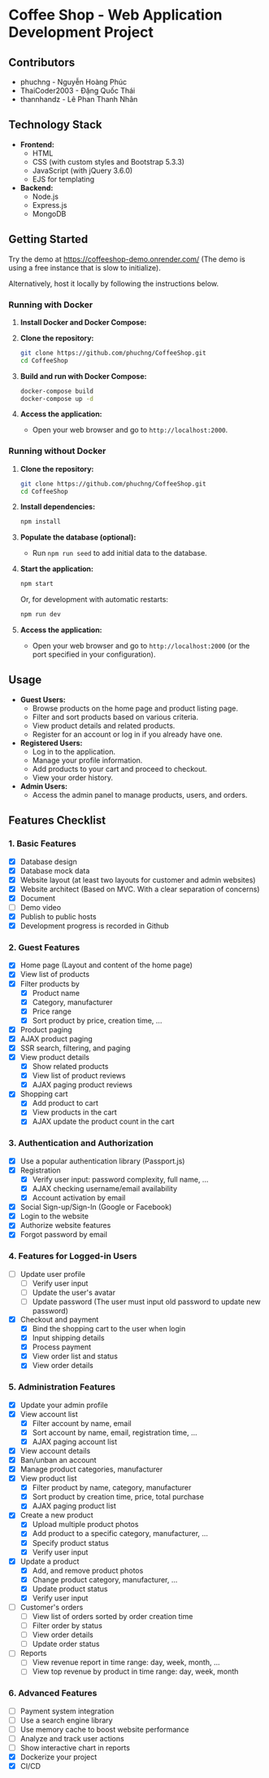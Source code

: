 # Coffee Shop - Web Application Development Project

## Contributors

-   phuchng - Nguyễn Hoàng Phúc
-   ThaiCoder2003 - Đặng Quốc Thái
-   thannhandz - Lê Phan Thanh Nhân

## Technology Stack

-   **Frontend:**
    -   HTML
    -   CSS (with custom styles and Bootstrap 5.3.3)
    -   JavaScript (with jQuery 3.6.0)
    -   EJS for templating
-   **Backend:**
    -   Node.js
    -   Express.js
    -   MongoDB

## Getting Started

Try the demo at https://coffeeshop-demo.onrender.com/ (The demo is using a free instance that is slow to initialize).

Alternatively, host it locally by following the instructions below.

### Running with Docker

1. **Install Docker and Docker Compose:**

2. **Clone the repository:**

    ```bash
    git clone https://github.com/phuchng/CoffeeShop.git
    cd CoffeeShop
    ```

3. **Build and run with Docker Compose:**

    ```bash
    docker-compose build
    docker-compose up -d
    ```

4. **Access the application:**
    -   Open your web browser and go to `http://localhost:2000`.

### Running without Docker

1. **Clone the repository:**

    ```bash
    git clone https://github.com/phuchng/CoffeeShop.git
    cd CoffeeShop
    ```

2. **Install dependencies:**

    ```bash
    npm install
    ```

3. **Populate the database (optional):**
    -   Run `npm run seed` to add initial data to the database.

4. **Start the application:**

    ```bash
    npm start
    ```

    Or, for development with automatic restarts:

    ```bash
    npm run dev
    ```

6. **Access the application:**
    -   Open your web browser and go to `http://localhost:2000` (or the port specified in your configuration).

## Usage

-   **Guest Users:**
    -   Browse products on the home page and product listing page.
    -   Filter and sort products based on various criteria.
    -   View product details and related products.
    -   Register for an account or log in if you already have one.
-   **Registered Users:**
    -   Log in to the application.
    -   Manage your profile information.
    -   Add products to your cart and proceed to checkout.
    -   View your order history.
-   **Admin Users:**
    -   Access the admin panel to manage products, users, and orders.

## Features Checklist

### 1. Basic Features

-   [x] Database design
-   [x] Database mock data
-   [x] Website layout (at least two layouts for customer and admin websites)
-   [x] Website architect (Based on MVC. With a clear separation of concerns)
-   [x] Document
-   [ ] Demo video
-   [x] Publish to public hosts
-   [x] Development progress is recorded in Github

### 2. Guest Features

-   [x] Home page (Layout and content of the home page)
-   [x] View list of products
-   [x] Filter products by
    -   [x] Product name
    -   [x] Category, manufacturer
    -   [x] Price range
    -   [x] Sort product by price, creation time, ...
-   [x] Product paging
-   [x] AJAX product paging
-   [x] SSR search, filtering, and paging
-   [x] View product details
    -   [x] Show related products
    -   [x] View list of product reviews
    -   [x] AJAX paging product reviews
-   [x] Shopping cart
    -   [x] Add product to cart
    -   [x] View products in the cart
    -   [x] AJAX update the product count in the cart
    
### 3. Authentication and Authorization

-   [x] Use a popular authentication library (Passport.js)
-   [x] Registration
    -   [x] Verify user input: password complexity, full name, ...
    -   [x] AJAX checking username/email availability
    -   [x] Account activation by email
-   [x] Social Sign-up/Sign-In (Google or Facebook)
-   [x] Login to the website
-   [x] Authorize website features
-   [x] Forgot password by email

### 4. Features for Logged-in Users

-   [ ] Update user profile
    -   [ ] Verify user input
    -   [ ] Update the user's avatar
    -   [ ] Update password (The user must input old password to update new password)
-   [x] Checkout and payment
    -   [x] Bind the shopping cart to the user when login
    -   [x] Input shipping details
    -   [x] Process payment
    -   [x] View order list and status
    -   [x] View order details

### 5. Administration Features

-   [x] Update your admin profile
-   [x] View account list
    -   [x] Filter account by name, email
    -   [x] Sort account by name, email, registration time, ...
    -   [x] AJAX paging account list
-   [x] View account details
-   [x] Ban/unban an account
-   [x] Manage product categories, manufacturer
-   [x] View product list
    -   [x] Filter product by name, category, manufacturer
    -   [x] Sort product by creation time, price, total purchase
    -   [x] AJAX paging product list
-   [x] Create a new product
    -   [x] Upload multiple product photos
    -   [x] Add product to a specific category, manufacturer, ...
    -   [x] Specify product status
    -   [x] Verify user input
-   [x] Update a product
    -   [x] Add, and remove product photos
    -   [x] Change product category, manufacturer, ...
    -   [x] Update product status
    -   [x] Verify user input
-   [ ] Customer's orders
    -   [ ] View list of orders sorted by order creation time
    -   [ ] Filter order by status
    -   [ ] View order details
    -   [ ] Update order status
-   [ ] Reports
    -   [ ] View revenue report in time range: day, week, month, ...
    -   [ ] View top revenue by product in time range: day, week, month

### 6. Advanced Features

-   [ ] Payment system integration
-   [ ] Use a search engine library
-   [ ] Use memory cache to boost website performance
-   [ ] Analyze and track user actions
-   [ ] Show interactive chart in reports
-   [x] Dockerize your project
-   [x] CI/CD